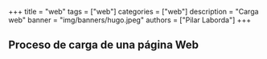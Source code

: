 +++
title = "web"
tags = ["web"]
categories = ["web"]
description = "Carga web"
banner = "img/banners/hugo.jpeg"
authors = ["Pilar Laborda"]
+++

## Proceso de carga de una página Web